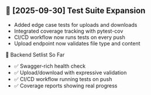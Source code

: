 ## 🧪 [2025-09-30] Test Suite Expansion

- Added edge case tests for uploads and downloads
- Integrated coverage tracking with pytest-cov
- CI/CD workflow now runs tests on every push
- Upload endpoint now validates file type and content

🎤 Backend Setlist So Far
- ✅ Swagger-rich health check
- ✅ Upload/download with expressive validation
- ✅ CI/CD workflow running tests on push
- ✅ Coverage reports showing real progress